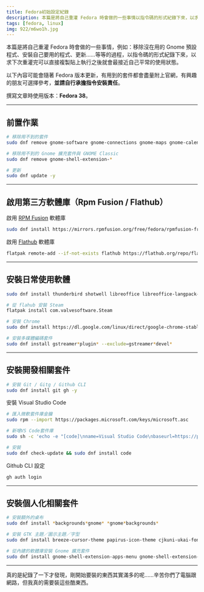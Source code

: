 ```yaml
---
title: Fedora初始設定紀錄
description: 本篇是將自己重灌 Fedora 時會做的一些事情以指令碼的形式紀錄下來，以求下次重灌完可以直接複製貼上執行之後就會最接近自己平常的使用狀態。
tags: [fedora, linux]
img: 922/m6wo1h.jpg
---
```


本篇是將自己重灌 Fedora 時會做的一些事情，例如：移除沒在用的 Gnome 預設程式、安裝自己要用的程式、更新……等等的過程，以指令碼的形式紀錄下來，以求下次重灌完可以直接複製貼上執行之後就會最接近自己平常的使用狀態。

以下內容可能會隨著 Fedora 版本更新，有用到的套件都會盡量附上官網，有興趣的朋友可選擇參考，**並請自行承擔指令安裝責任**。

撰寫文章時使用版本：**Fedora 38**。

---

## 前置作業

```bash
# 移除用不到的套件
sudo dnf remove gnome-software gnome-connections gnome-maps gnome-calendar totem gnome-boxes cheese gnome-contacts eog simple-scan gnome-photos ibus-libpinyin ibus-libzhuyin gnome-tour fedora-chromium-config -y

# 移除用不到的 Gnome 擴充套件與 GNOME Classic
sudo dnf remove gnome-shell-extension-*

# 更新
sudo dnf update -y
```

---

## 啟用第三方軟體庫（Rpm Fusion / Flathub）

啟用 [RPM Fusion](https://rpmfusion.org/) 軟體庫

```bash
sudo dnf install https://mirrors.rpmfusion.org/free/fedora/rpmfusion-free-release-$(rpm -E %fedora).noarch.rpm https://mirrors.rpmfusion.org/nonfree/fedora/rpmfusion-nonfree-release-$(rpm -E %fedora).noarch.rpm
```

啟用 [Flathub](https://flathub.org/home) 軟體庫

```bash
flatpak remote-add --if-not-exists flathub https://flathub.org/repo/flathub.flatpakrepo && flatpak remote-modify --enable flathub
```

---

## 安裝日常使用軟體

```bash
sudo dnf install thunderbird shotwell libreoffice libreoffice-langpack-zh-Hant p7zip gimp uget transmission gnome-tweaks soundconverter ibus-chewing VirtualBox vlc android-tools remmina mediawriter megasync video-downloader -y

# 從 flahub 安裝 Steam
flatpak install com.valvesoftware.Steam

# 安裝 Chrome
sudo dnf install https://dl.google.com/linux/direct/google-chrome-stable_current_x86_64.rpm

# 安裝多媒體編碼套件
sudo dnf install gstreamer*plugin* --exclude=gstreamer*devel*
```

---

## 安裝開發相關套件

```bash
# 安裝 Git / Gitg / Github CLI
sudo dnf install git gh -y
```

安裝 Visual Studio Code

```bash
# 匯入微軟套件庫金鑰
sudo rpm --import https://packages.microsoft.com/keys/microsoft.asc

# 新增VS Code套件庫
sudo sh -c 'echo -e "[code]\nname=Visual Studio Code\nbaseurl=https://packages.microsoft.com/yumrepos/vscode\nenabled=1\ngpgcheck=1\ngpgkey=https://packages.microsoft.com/keys/microsoft.asc" > /etc/yum.repos.d/vscode.repo'

# 安裝
sudo dnf check-update && sudo dnf install code
```

Github CLI 設定

```bash
gh auth login
```

---

## 安裝個人化相關套件

```bash
# 安裝額外的桌布
sudo dnf install *backgrounds*gnome* *gnome*backgrounds*

# 安裝 GTK 主題／圖示主題／字型
sudo dnf install breeze-cursor-theme papirus-icon-theme cjkuni-ukai-fonts cjkuni-uming-fonts wqy-microhei-fonts google-noto-sans-cjk-tc-fonts google-noto-sans-mono-cjk-tc-fonts google-noto-serif-cjk-tc-fonts adobe-source-han-sans-tw-fonts adobe-source-han-serif-tw-fonts

# 從內建的軟體庫安裝 Gnome 擴充套件
sudo dnf install gnome-shell-extension-apps-menu gnome-shell-extension-blur-my-shell gnome-shell-extension-caffeine gnome-shell-extension-dash-to-dock gnome-shell-extension-drive-menu gnome-shell-extension-freon gnome-shell-extension-drive-menu gnome-shell-extension-just-perfection gnome-shell-extension-no-overview gnome-shell-extension-places-menu -y
```

---

真的是紀錄了一下才發現，剛開始要裝的東西其實滿多的呢……辛苦你們了電腦跟網路，但我真的需要裝這些酷東西。
